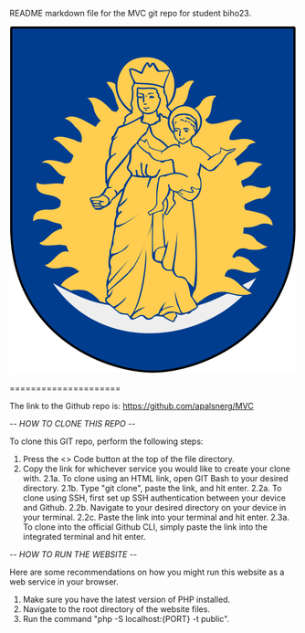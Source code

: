 README markdown file for the MVC git repo for student biho23.

![alt text](Mariefred_vapen.svg)

=====================

The link to the Github repo is: https://github.com/apalsnerg/MVC

-*- HOW TO CLONE THIS REPO -*-

To clone this GIT repo, perform the following steps:
1. Press the <> Code button at the top of the file directory.
2. Copy the link for whichever service you would like to create your clone with.
2.1a. To clone using an HTML link, open GIT Bash to your desired directory.
2.1b. Type "git clone", paste the link, and hit enter.
2.2a. To clone using SSH, first set up SSH authentication between your device and Github.
2.2b. Navigate to your desired directory on your device in your terminal.
2.2c. Paste the link into your terminal and hit enter.
2.3a. To clone into the official Github CLI, simply paste the link into the integrated terminal and hit enter.


-*- HOW TO RUN THE WEBSITE -*-

Here are some recommendations on how you might run this website as a web service in your browser.
1. Make sure you have the latest version of PHP installed.
2. Navigate to the root directory of the website files.
3. Run the command "php -S localhost:{PORT} -t public".